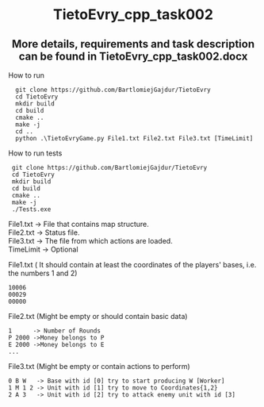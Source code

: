 
<h1  align="center">TietoEvry_cpp_task002</h1>

<h2  align="center"> More details, requirements and task description can be found in TietoEvry_cpp_task002.docx</h2>

How to run
  

      git clone https://github.com/BartlomiejGajdur/TietoEvry
      cd TietoEvry
      mkdir build
      cd build
      cmake ..
      make -j
      cd ..
      python .\TietoEvryGame.py File1.txt File2.txt File3.txt [TimeLimit]

How to run tests

     git clone https://github.com/BartlomiejGajdur/TietoEvry
     cd TietoEvry
     mkdir build
     cd build
     cmake ..
     make -j
     ./Tests.exe


File1.txt -> File that contains map structure.<br>
File2.txt -> Status file.<br>
File3.txt -> The file from which actions are loaded.<br>
TimeLimit -> Optional 

File1.txt ( It should contain at least the coordinates of the players' bases, i.e. the numbers 1 and 2)

    10006
    00029
    00000

File2.txt (Might be empty or should contain basic data)

    1      -> Number of Rounds
    P 2000 ->Money belongs to P
    E 2000 ->Money belongs to E
    ...
   File3.txt (Might be empty or contain actions to perform)
   

    0 B W   -> Base with id [0] try to start producing W [Worker]
    1 M 1 2 -> Unit with id [1] try to move to Coordinates{1,2}
    2 A 3   -> Unit with id [2] try to attack enemy unit with id [3]

